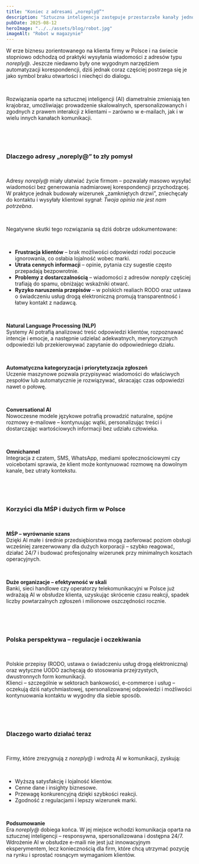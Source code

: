 ```yaml
---
title: "Koniec z adresami „noreply@”"
description: "Sztuczna inteligencja zastępuje przestarzałe kanały jednokierunkowe skalowalną, dwustronną komunikacją z klientem"
pubDate: 2025-08-12
heroImage: "../../assets/blog/robot.jpg"
imageAlt: "Robot w magazynie"
---
```


<p>W erze biznesu zorientowanego na klienta firmy w Polsce i na świecie stopniowo odchodzą od praktyki wysyłania wiadomości z adres&oacute;w typu <em>noreply@</em>. Jeszcze niedawno były one wygodnym narzędziem automatyzacji korespondencji, dziś jednak coraz częściej postrzega się je jako symbol braku otwartości i niechęci do dialogu.</p>
<p>&nbsp;</p>
<p>Rozwiązania oparte na sztucznej inteligencji (AI) diametralnie zmieniają ten krajobraz, umożliwiając prowadzenie skalowalnych, spersonalizowanych i zgodnych z prawem interakcji z klientami &ndash; zar&oacute;wno w e-mailach, jak i w wielu innych kanałach komunikacji.</p>
<p>&nbsp;</p><p>&nbsp;</p>
<h3><strong>Dlaczego adresy &bdquo;noreply@&rdquo; to zły pomysł</strong></h3>
<p>&nbsp;</p>
<p>Adresy <em>noreply@</em> miały ułatwiać życie firmom &ndash; pozwalały masowo wysyłać wiadomości bez generowania nadmiarowej korespondencji przychodzącej. W praktyce jednak budowały wizerunek &bdquo;zamkniętych drzwi&rdquo;, zniechęcały do kontaktu i wysyłały klientowi sygnał: <em>Twoja opinia nie jest nam potrzebna</em>.</p>
<p>&nbsp;</p>
<p>Negatywne skutki tego rozwiązania są dziś dobrze udokumentowane:</p>
<p>&nbsp;</p>
<ul>
<li><strong>Frustracja klient&oacute;w</strong> &ndash; brak możliwości odpowiedzi rodzi poczucie ignorowania, co osłabia lojalność wobec marki.</li>
<li><strong>Utrata cennych informacji</strong> &ndash; opinie, pytania czy sugestie często przepadają bezpowrotnie.</li>
<li><strong>Problemy z dostarczalnością</strong> &ndash; wiadomości z adres&oacute;w <em>noreply</em> częściej trafiają do spamu, obniżając wskaźniki otwarć.</li>
<li><strong>Ryzyko naruszenia przepis&oacute;w</strong> &ndash; w polskich realiach RODO oraz ustawa o świadczeniu usług drogą elektroniczną promują transparentność i łatwy kontakt z nadawcą.</li>
</ul>
<p>&nbsp;</p>
<p><strong>Natural Language Processing (NLP)</strong><strong><br /></strong>Systemy AI potrafią analizować treść odpowiedzi klient&oacute;w, rozpoznawać intencje i emocje, a następnie udzielać adekwatnych, merytorycznych odpowiedzi lub przekierowywać zapytanie do odpowiedniego działu.</p>
<p>&nbsp;</p>
<p><strong>Automatyczna kategoryzacja i priorytetyzacja zgłoszeń</strong><strong><br /></strong>Uczenie maszynowe pozwala przypisywać wiadomości do właściwych zespoł&oacute;w lub automatycznie je rozwiązywać, skracając czas odpowiedzi nawet o połowę.</p>
<p>&nbsp;</p>
<p><strong>Conversational AI</strong><strong><br /></strong>Nowoczesne modele językowe potrafią prowadzić naturalne, sp&oacute;jne rozmowy e-mailowe &ndash; kontynuując wątki, personalizując treści i dostarczając wartościowych informacji bez udziału człowieka.</p>
<p>&nbsp;</p>
<p><strong>Omnichannel</strong><strong><br /></strong>Integracja z czatem, SMS, WhatsApp, mediami społecznościowymi czy voicebotami sprawia, że klient może kontynuować rozmowę na dowolnym kanale, bez utraty kontekstu.</p>
<p>&nbsp;</p><p>&nbsp;</p>
<h3><strong>Korzyści dla MŚP i dużych firm w Polsce</strong></h3>
<p>&nbsp;</p>
<p><strong>MŚP &ndash; wyr&oacute;wnanie szans</strong><strong><br /></strong>Dzięki AI małe i średnie przedsiębiorstwa mogą zaoferować poziom obsługi wcześniej zarezerwowany dla dużych korporacji &ndash; szybko reagować, działać 24/7 i budować profesjonalny wizerunek przy minimalnych kosztach operacyjnych.</p>
<p>&nbsp;</p>
<p><strong>Duże organizacje &ndash; efektywność w skali</strong><strong><br /></strong>Banki, sieci handlowe czy operatorzy telekomunikacyjni w Polsce już wdrażają AI w obsłudze klienta, uzyskując skr&oacute;cenie czasu reakcji, spadek liczby powtarzalnych zgłoszeń i milionowe oszczędności rocznie.</p>
<p>&nbsp;</p><p>&nbsp;</p>
<h3><strong>Polska perspektywa &ndash; regulacje i oczekiwania</strong></h3>
<p>&nbsp;</p>
<p>Polskie przepisy (RODO, ustawa o świadczeniu usług drogą elektroniczną) oraz wytyczne UODO zachęcają do stosowania przejrzystych, dwustronnych form komunikacji.<br /> Klienci &ndash; szczeg&oacute;lnie w sektorach bankowości, e-commerce i usług &ndash; oczekują dziś natychmiastowej, spersonalizowanej odpowiedzi i możliwości kontynuowania kontaktu w wygodny dla siebie spos&oacute;b.</p>
<p>&nbsp;</p><p>&nbsp;</p>
<h3><strong>Dlaczego warto działać teraz</strong></h3>
<p>&nbsp;</p>
<p>Firmy, kt&oacute;re zrezygnują z <em>noreply@</em> i wdrożą AI w komunikacji, zyskują:</p>
<p>&nbsp;</p>
<ul>
<li>Wyższą satysfakcję i lojalność klient&oacute;w.</li>
<li>Cenne dane i insighty biznesowe.</li>
<li>Przewagę konkurencyjną dzięki szybkości reakcji.</li>
<li>Zgodność z regulacjami i lepszy wizerunek marki.</li>
</ul>
<p>&nbsp;</p>
<p><strong>Podsumowanie</strong><strong><br /></strong>Era <em>noreply@</em> dobiega końca. W jej miejsce wchodzi komunikacja oparta na sztucznej inteligencji &ndash; responsywna, spersonalizowana i dostępna 24/7. Wdrożenie AI w obsłudze e-maili nie jest już innowacyjnym eksperymentem, lecz koniecznością dla firm, kt&oacute;re chcą utrzymać pozycję na rynku i sprostać rosnącym wymaganiom klient&oacute;w.</p>
